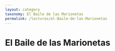 ```yaml
---
layout: category
taxonomy: El Baile de las Marionetas
permalink: /lecturas/el-Baile-de-las-Marionetas
---
```

# El Baile de las Marionetas
